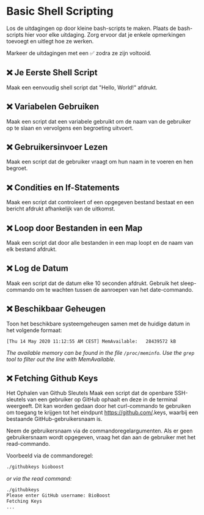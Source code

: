 # Basic Shell Scripting

Los de uitdagingen op door kleine bash-scripts te maken. Plaats de bash-scripts hier voor elke uitdaging. Zorg ervoor dat je enkele opmerkingen toevoegt en uitlegt hoe ze werken.

Markeer de uitdagingen met een ✅ zodra ze zijn voltooid.

## ❌ Je Eerste Shell Script

Maak een eenvoudig shell script dat "Hello, World!" afdrukt.

## ❌ Variabelen Gebruiken

Maak een script dat een variabele gebruikt om de naam van de gebruiker op te slaan en vervolgens een begroeting uitvoert.

## ❌ Gebruikersinvoer Lezen

Maak een script dat de gebruiker vraagt om hun naam in te voeren en hen begroet.

## ❌ Condities en If-Statements

Maak een script dat controleert of een opgegeven bestand bestaat en een bericht afdrukt afhankelijk van de uitkomst.


## ❌ Loop door Bestanden in een Map

Maak een script dat door alle bestanden in een map loopt en de naam van elk bestand afdrukt.


## ❌ Log de Datum

Maak een script dat de datum elke 10 seconden afdrukt. Gebruik het sleep-commando om te wachten tussen de aanroepen van het date-commando.

## ❌ Beschikbaar Geheugen
Toon het beschikbare systeemgeheugen samen met de huidige datum in het volgende formaat:

```
[Thu 14 May 2020 11:12:55 AM CEST] MemAvailable:   28439572 kB
```

*The available memory can be found in the file `/proc/meminfo`. Use the `grep` tool to filter out the line with MemAvailable.*

## ❌ Fetching Github Keys

Het Ophalen van Github Sleutels
Maak een script dat de openbare SSH-sleutels van een gebruiker op GitHub ophaalt en deze in de terminal weergeeft. Dit kan worden gedaan door het curl-commando te gebruiken om toegang te krijgen tot het eindpunt https://github.com/<username>.keys, waarbij <username> een bestaande GitHub-gebruikersnaam is.

Neem de gebruikersnaam via de commandoregelargumenten. Als er geen gebruikersnaam wordt opgegeven, vraag het dan aan de gebruiker met het read-commando.

Voorbeeld via de commandoregel:

```bash
./githubkeys bioboost
```

*or via the read command:*

```bash
./githubkeys
Please enter GitHub username: BioBoost
Fetching Keys
...
```



